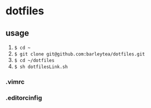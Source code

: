 # dotfiles

## usage

1. `$ cd ~`
1. `$ git clone git@github.com:barleytea/dotfiles.git`
1. `$ cd ~/dotfiles`
1. `$ sh dotfilesLink.sh`

### .vimrc

### .editorcinfig
